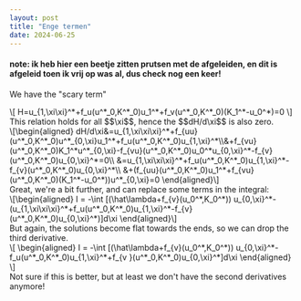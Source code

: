 ```yaml
---
layout: post
title: "Enge termen"
date: 2024-06-25
---
```

#### note: ik heb hier een beetje zitten prutsen met de afgeleiden, en dit is afgeleid toen ik vrij op was al, dus check nog een keer!

We have the "scary term"
<div>\[
H=u_{1,\xi\xi}^*+f_u(u^*_0,K^*_0)u_1^*+f_v(u^*_0,K^*_0)(K_1^*-u_0^*)=0
\]</div>
This relation holds for all $$\xi$$, hence the $$dH/d\xi$$ is also zero.
<div>\[\begin{aligned}
dH/d\xi&=u_{1,\xi\xi\xi}^*+f_{uu}(u^*_0,K^*_0)u^*_{0,\xi}u_1^*+f_u(u^*_0,K^*_0)u_{1,\xi}^*\\&+f_{vu}(u^*_0,K^*_0)K_1^*u^*_{0,\xi}-f_{vu}(u^*_0,K^*_0)u_0^*u_{0,\xi}^*-f_{v}(u^*_0,K^*_0)u_{0,\xi}^*=0\\
&=u_{1,\xi\xi\xi}^*+f_u(u^*_0,K^*_0)u_{1,\xi}^*-f_{v}(u^*_0,K^*_0)u_{0,\xi}^*\\
&+(f_{uu}(u^*_0,K^*_0)u_1^*+f_{vu}(u^*_0,K^*_0)(K_1^*-u_0^*))u^*_{0,\xi}=0
\end{aligned}\]</div>
Great, we're a bit further, and can replace some terms in the integral:
<div>\[\begin{aligned}
I = -\int  [(\hat\lambda+f_{v}(u_0^*,K_0^*)) u_{0,\xi}^*-(u_{1,\xi\xi\xi}^*+f_u(u^*_0,K^*_0)u_{1,\xi}^*-f_{v}(u^*_0,K^*_0)u_{0,\xi}^*)]d\xi
\end{aligned}\]</div>
But again, the solutions become flat towards the ends, so we can drop the third derivative.

<div>\[
\begin{aligned}
I = -\int  [(\hat\lambda+f_{v}(u_0^*,K_0^*)) u_{0,\xi}^*-f_u(u^*_0,K^*_0)u_{1,\xi}^*+f_{v
}(u^*_0,K^*_0)u_{0,\xi}^*]d\xi
\end{aligned}
\]</div>
Not sure if this is better, but at least we don't have the second derivatives anymore!
